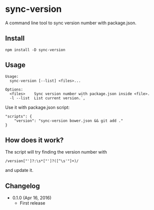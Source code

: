 sync-version
============
A command line tool to sync version number with package.json.

Install
-------
```
npm install -D sync-version
```

Usage
-----
```
Usage:
  sync-version [--list] <files>...
  
Options:
  <files>    Sync version number with package.json inside <file>.
  -l --list  List current version.`,
```

Use it with package.json script:

```
"scripts": {
	"version": "sync-version bower.json && git add ."
}
```

How does it work?
-----------------

The script will try finding the version number with

```
/version["']?:\s*["']?([^\s'"]+)/
```

and update it.

Changelog
---------
* 0.1.0 (Apr 16, 2016)
	- First release

